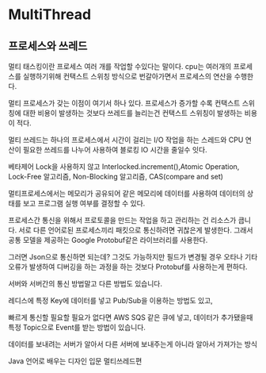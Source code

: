 # MultiThread

## 프로세스와 쓰레드

멀티 태스킹이란 프로세스 여러 개를 작업할 수있다는 말이다.
cpu는 여러개의 프로세스를 실행하기위해 컨택스트 스위칭 방식으로 번갈아가면서 프로세스의 연산을 수행한다.

멀티 프로세스가 갖는 이점이 여기서 하나 있다.
프로세스가 증가할 수록 컨택스트 스위칭에 대한 비용이 발생하는 것보다 
쓰레드를 늘리는건 컨택스트 스위칭이 발생하는 비용이 적다.

멀티 쓰레드는 하나의 프로세스에서 시간이 걸리는 I/O 작업을 하는 스레드와
CPU 연산이 필요한 쓰레드를 나누어 사용하여 블로킹 IO 시간을 줄일수 잇다.

베타제어 Lock을 사용하지 않고 Interlocked.increment(),Atomic Operation, Lock-Free 알고리즘, Non-Blocking 알고리즘, CAS(compare and set)  

멀티프로세스에서는 메모리가 공유되어 같은 메모리에 데이터를 사용하여 데이터의 상태를 보고 프로그램 실행 여부를 결정할 수 있다.

프로세스간 통신을 위해서 프로토콜을 만드는 작업을 하고 관리하는 건 리소스가 큽니다.
서로 다른 언어로된 프로세스끼리 패킷으로 통신하려면 귀찮은게 발생한다. 그래서 공통 모델을 제공하는 
Google Protobuf같은 라이브러리를 사용한다.

그러면 Json으로 통신하면 되는데? 그것도 가능하지만 필드가 변경될 경우 오타나 기타 오류가 발생하여 
디버깅을 하는 과정을 하는 것보다 Protobuf를 사용하는게 편하다.  
  
서버와 서버간의 통신 방법말고 다른 방법도 있습니다.  

레디스에 특정 Key에 데이터를 넣고 Pub/Sub을 이용하는 방법도 있고, 

빠르게 통신할 필요할 필요가 없다면 AWS SQS 같은 큐에 넣고, 데이터가 추가됐을때 특정 Topic으로 Event를 받는 방법이 있습니다.  
  
데이터를 보내려는 서버가 알아서 다른 서버에 보내주는게 아니라 알아서 가져가는 방식  
  
Java 언어로 배우는 디자인 입문 멀티쓰레드편
